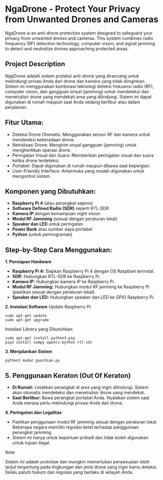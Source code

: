 # NgaDrone - Protect Your Privacy from Unwanted Drones and Cameras
NgaDrone is an anti-drone protection system designed to safeguard your privacy from unwanted drones and cameras. This system combines radio frequency (RF) detection technology, computer vision, and signal jamming to detect and neutralize drones approaching protected areas. 


## Project Description
NgaDrone adalah sistem proteksi anti-drone yang dirancang untuk melindungi privasi Anda dari drone dan kamera yang tidak diinginkan. Sistem ini menggunakan kombinasi teknologi deteksi frekuensi radio (RF), computer vision, dan gangguan sinyal (jamming) untuk mendeteksi dan menetralisir drone yang mendekati area yang dilindungi. Sistem ini dapat digunakan di rumah maupun saat Anda sedang berlibur atau dalam perjalanan.

## Fitur Utama:
- Deteksi Drone Otomatis: Menggunakan sensor RF dan kamera untuk mendeteksi keberadaan drone.
- Netralisasi Drone: Mengirim sinyal gangguan (jamming) untuk menghentikan operasi drone.
- Peringatan Visual dan Suara: Memberikan peringatan visual dan suara ketika drone terdeteksi.
- Portabel: Dapat digunakan di rumah maupun dibawa saat bepergian.
- User-Friendly Interface: Antarmuka yang mudah digunakan untuk mengontrol sistem.

## Komponen yang Dibutuhkan:
- **Raspberry Pi 4** (atau perangkat sejenis)
- **Software Defined Radio (SDR)** seperti RTL-SDR
- **Kamera IP** dengan kemampuan night vision
- **Modul RF Jamming** (sesuai dengan peraturan lokal)
- **Speaker dan LED** untuk peringatan
- **Power Bank** atau sumber daya portabel
- **Python** (untuk pemrograman)

## Step-by-Step Cara Menggunakan:
**1. Persiapan Hardware**
- **Raspberry Pi 4:** Siapkan Raspberry Pi 4 dengan OS Raspbian terinstal.
- **SDR:** Hubungkan RTL-SDR ke Raspberry Pi.
- **Kamera IP:** Hubungkan kamera IP ke Raspberry Pi.
- **Modul RF Jamming:** Hubungkan modul RF jamming ke Raspberry Pi (pastikan sesuai dengan peraturan lokal).
- **Speaker dan LED:** Hubungkan speaker dan LED ke GPIO Raspberry Pi.

**2. Instalasi Software**
Update Raspberry Pi:
```
sudo apt-get update
sudo apt-get upgrade
```
Instalasi Library yang Dibutuhkan:
```
sudo apt-get install python3-pip
pip3 install numpy opencv-python rtl-sdr
```
**3. Menjalankan Sistem**
```
python3 modar_guardian.py
```
## 5. Penggunaan Keraton (Out Of Keraton)
- **Di Rumah:** Letakkan perangkat di area yang ingin dilindungi. Sistem akan otomatis mendeteksi dan menetralisir drone yang mendekat.
- **Saat Berlibur:** Bawa perangkat portabel Anda. Nyalakan sistem saat Anda merasa perlu melindungi privasi Anda dari drone.

**4. Peringatan dan Legalitas**
- Pastikan penggunaan modul RF jamming sesuai dengan peraturan lokal. Beberapa negara memiliki regulasi ketat terhadap penggunaan perangkat jamming.
- Sistem ini hanya untuk keperluan pribadi dan tidak boleh digunakan untuk tujuan ilegal.

> [!NOTE]
> Sistem ini adalah prototipe dan mungkin memerlukan penyesuaian lebih lanjut tergantung pada lingkungan dan jenis drone yang ingin kamu deteksi. Selalu patuhi hukum dan regulasi yang berlaku di wilayah Anda.
